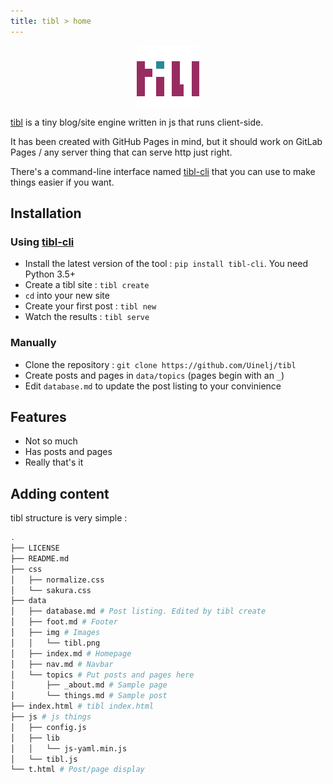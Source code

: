 ```yaml
---
title: tibl > home
---
```


<img style="margin: auto; display: block;" src="data/img/tibl_100x100.png"/>

[tibl](https://ujj.space/tibl) is a tiny blog/site engine written in js that runs client-side.

It has been created with GitHub Pages in mind, but it should work on GitLab Pages / any server thing that can serve http just right.

There's a command-line interface named [tibl-cli](https://ujj.space/tibl/t?p=tibl-cli) that you can use to make things easier if you want.

## Installation

### Using [tibl-cli](https://ujj.space/tibl/t?p=tibl-cli)

- Install the latest version of the tool : `pip install tibl-cli`. You need Python 3.5+
- Create a tibl site : `tibl create`
- `cd` into your new site
- Create your first post : `tibl new`
- Watch the results : `tibl serve`

### Manually

- Clone the repository : `git clone https://github.com/Uinelj/tibl`
- Create posts and pages in `data/topics` (pages begin with an `_`)
- Edit `database.md` to update the post listing to your convinience

## Features

- Not so much
- Has posts and pages
- Really that's it

## Adding content

tibl structure is very simple : 

```bash
.
├── LICENSE
├── README.md
├── css
│   ├── normalize.css
│   └── sakura.css
├── data
│   ├── database.md # Post listing. Edited by tibl create
│   ├── foot.md # Footer
│   ├── img # Images
│   │   └── tibl.png
│   ├── index.md # Homepage
│   ├── nav.md # Navbar
│   └── topics # Put posts and pages here
│       ├── _about.md # Sample page
│       └── things.md # Sample post
├── index.html # tibl index.html
├── js # js things
│   ├── config.js
│   ├── lib
│   │   └── js-yaml.min.js
│   └── tibl.js
└── t.html # Post/page display
```
